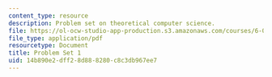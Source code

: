 ```yaml
---
content_type: resource
description: Problem set on theoretical computer science.
file: https://ol-ocw-studio-app-production.s3.amazonaws.com/courses/6-080-great-ideas-in-theoretical-computer-science-spring-2008/14b890e2dff28d888280c8c3db967ee7_ps1.pdf
file_type: application/pdf
resourcetype: Document
title: Problem Set 1
uid: 14b890e2-dff2-8d88-8280-c8c3db967ee7
---
```

